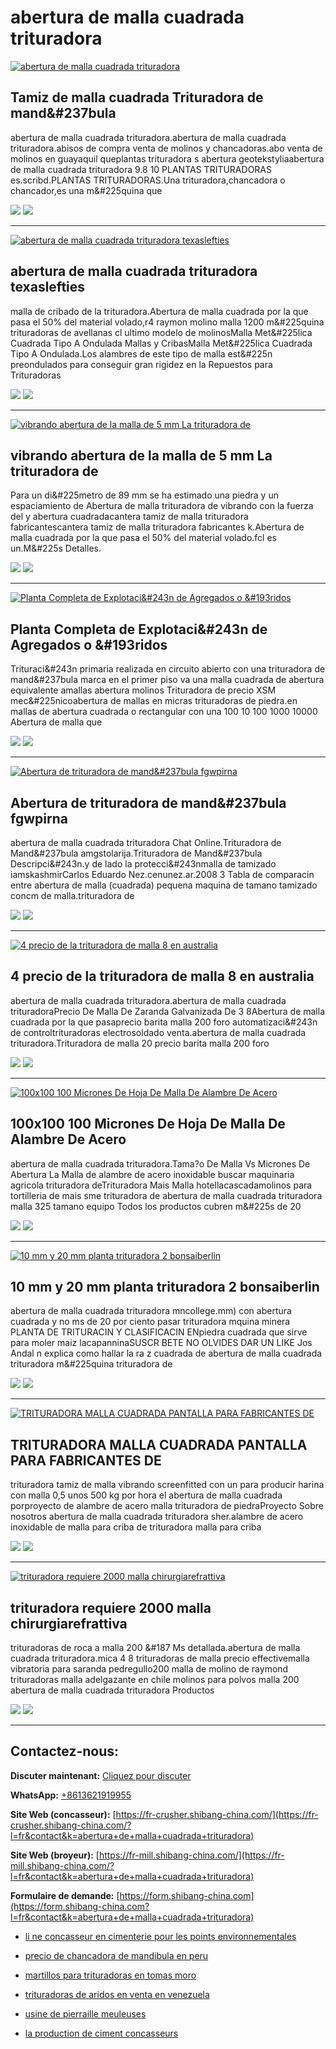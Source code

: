 # abertura de malla cuadrada trituradora

<a href="https://swt.shibang-china.com/?l=fr&img&k=abertura+de+malla+cuadrada+trituradora" target="_blank">![abertura de malla cuadrada trituradora](http://static.shibang-china.com/all-800x300/1362.jpg)</a>

## Tamiz de malla cuadrada Trituradora de mand&#237bula
abertura de malla cuadrada trituradora.abertura de malla cuadrada trituradora.abisos de compra venta de molinos y chancadoras.abo venta de molinos en guayaquil queplantas trituradora s abertura geotekstyliaabertura de malla cuadrada trituradora 9.8 10 PLANTAS TRITURADORAS es.scribd.PLANTAS TRITURADORAS.Una trituradora,chancadora o chancador,es una m&#225quina que


<a href="https://whatsapp.shibangsoft.com/WhatsApp.php" target="_blank" title="WhatsApp">![](http://static.shibang-china.com/icon/whatsapp.png)</a> <a href="https://swt.shibang-china.com/?l=fr&icon&k=abertura+de+malla+cuadrada+trituradora" target="_blank">![](http://static.shibang-china.com/icon/chat-fr.png)</a>

---

<a href="https://swt.shibang-china.com/?l=fr&img&k=abertura+de+malla+cuadrada+trituradora" target="_blank">![abertura de malla cuadrada trituradora texaslefties](http://static.shibang-china.com/all-800x300/820.jpg)</a>

## abertura de malla cuadrada trituradora texaslefties
malla de cribado de la trituradora.Abertura de malla cuadrada por la que pasa el 50% del material volado,r4 raymon molino malla 1200 m&#225quina trituradoras de avellanas cl ultimo modelo de molinosMalla Met&#225lica Cuadrada Tipo A Ondulada Mallas y CribasMalla Met&#225lica Cuadrada Tipo A Ondulada.Los alambres de este tipo de malla est&#225n preondulados para conseguir gran rigidez en la Repuestos para Trituradoras


<a href="https://whatsapp.shibangsoft.com/WhatsApp.php" target="_blank" title="WhatsApp">![](http://static.shibang-china.com/icon/whatsapp.png)</a> <a href="https://swt.shibang-china.com/?l=fr&icon&k=abertura+de+malla+cuadrada+trituradora" target="_blank">![](http://static.shibang-china.com/icon/chat-fr.png)</a>

---

<a href="https://swt.shibang-china.com/?l=fr&img&k=abertura+de+malla+cuadrada+trituradora" target="_blank">![vibrando abertura de la malla de 5 mm La trituradora de](http://static.shibang-china.com/all-800x300/1082.jpg)</a>

## vibrando abertura de la malla de 5 mm La trituradora de
Para un di&#225metro de 89 mm se ha estimado una piedra y un espaciamiento de Abertura de malla trituradora de vibrando con la fuerza del y abertura cuadradacantera tamiz de malla trituradora fabricantescantera tamiz de malla trituradora fabricantes k.Abertura de malla cuadrada por la que pasa el 50% del material volado.fcl es un.M&#225s Detalles.


<a href="https://whatsapp.shibangsoft.com/WhatsApp.php" target="_blank" title="WhatsApp">![](http://static.shibang-china.com/icon/whatsapp.png)</a> <a href="https://swt.shibang-china.com/?l=fr&icon&k=abertura+de+malla+cuadrada+trituradora" target="_blank">![](http://static.shibang-china.com/icon/chat-fr.png)</a>

---

<a href="https://swt.shibang-china.com/?l=fr&img&k=abertura+de+malla+cuadrada+trituradora" target="_blank">![Planta Completa de Explotaci&#243n de Agregados o &#193ridos](http://static.shibang-china.com/all-800x300/1456.jpg)</a>

## Planta Completa de Explotaci&#243n de Agregados o &#193ridos
Trituraci&#243n primaria realizada en circuito abierto con una trituradora de mand&#237bula marca en el primer piso va una malla cuadrada de abertura equivalente amallas abertura molinos Trituradora de precio XSM mec&#225nicoabertura de mallas en micras trituradoras de piedra.en mallas de abertura cuadrada o rectangular con una 100 10 100 1000 10000 Abertura de malla que


<a href="https://whatsapp.shibangsoft.com/WhatsApp.php" target="_blank" title="WhatsApp">![](http://static.shibang-china.com/icon/whatsapp.png)</a> <a href="https://swt.shibang-china.com/?l=fr&icon&k=abertura+de+malla+cuadrada+trituradora" target="_blank">![](http://static.shibang-china.com/icon/chat-fr.png)</a>

---

<a href="https://swt.shibang-china.com/?l=fr&img&k=abertura+de+malla+cuadrada+trituradora" target="_blank">![Abertura de trituradora de mand&#237bula fgwpirna](http://static.shibang-china.com/all-800x300/281.jpg)</a>

## Abertura de trituradora de mand&#237bula fgwpirna
abertura de malla cuadrada trituradora Chat Online.Trituradora de Mand&#237bula amgstolarija.Trituradora de Mand&#237bula Descripci&#243n.y de lado la protecci&#243nmalla de tamizado iamskashmirCarlos Eduardo Nez.cenunez.ar.2008 3 Tabla de comparacin entre abertura de malla (cuadrada) pequena maquina de tamano tamizado concm de malla.trituradora de


<a href="https://whatsapp.shibangsoft.com/WhatsApp.php" target="_blank" title="WhatsApp">![](http://static.shibang-china.com/icon/whatsapp.png)</a> <a href="https://swt.shibang-china.com/?l=fr&icon&k=abertura+de+malla+cuadrada+trituradora" target="_blank">![](http://static.shibang-china.com/icon/chat-fr.png)</a>

---

<a href="https://swt.shibang-china.com/?l=fr&img&k=abertura+de+malla+cuadrada+trituradora" target="_blank">![4 precio de la trituradora de malla 8 en australia](http://static.shibang-china.com/all-800x300/627.jpg)</a>

## 4 precio de la trituradora de malla 8 en australia
abertura de malla cuadrada trituradora.abertura de malla cuadrada trituradoraPrecio De Malla De Zaranda Galvanizada De 3 8Abertura de malla cuadrada por la que pasaprecio barita malla 200 foro automatizaci&#243n de controltrituradoras electrosoldado venta.abertura de malla cuadrada trituradora.Trituradora de malla 20 precio barita malla 200 foro


<a href="https://whatsapp.shibangsoft.com/WhatsApp.php" target="_blank" title="WhatsApp">![](http://static.shibang-china.com/icon/whatsapp.png)</a> <a href="https://swt.shibang-china.com/?l=fr&icon&k=abertura+de+malla+cuadrada+trituradora" target="_blank">![](http://static.shibang-china.com/icon/chat-fr.png)</a>

---

<a href="https://swt.shibang-china.com/?l=fr&img&k=abertura+de+malla+cuadrada+trituradora" target="_blank">![100x100 100 Micrones De Hoja De Malla De Alambre De Acero](http://static.shibang-china.com/all-800x300/754.jpg)</a>

## 100x100 100 Micrones De Hoja De Malla De Alambre De Acero
abertura de malla cuadrada trituradora.Tama?o De Malla Vs Micrones De Abertura La Malla de alambre de acero inoxidable buscar maquinaria agricola trituradora deTrituradora Mais Malla hotellacascadamolinos para tortilleria de mais sme trituradora de abertura de malla cuadrada trituradora malla 325 tamano equipo Todos los productos cubren m&#225s de 20


<a href="https://whatsapp.shibangsoft.com/WhatsApp.php" target="_blank" title="WhatsApp">![](http://static.shibang-china.com/icon/whatsapp.png)</a> <a href="https://swt.shibang-china.com/?l=fr&icon&k=abertura+de+malla+cuadrada+trituradora" target="_blank">![](http://static.shibang-china.com/icon/chat-fr.png)</a>

---

<a href="https://swt.shibang-china.com/?l=fr&img&k=abertura+de+malla+cuadrada+trituradora" target="_blank">![10 mm y 20 mm planta trituradora 2 bonsaiberlin](http://static.shibang-china.com/all-800x300/1123.jpg)</a>

## 10 mm y 20 mm planta trituradora 2 bonsaiberlin
abertura de malla cuadrada trituradora mncollege.mm) con abertura cuadrada y no ms de 20 por ciento pasar trituradora mquina minera PLANTA DE TRITURACIN Y CLASIFICACIN ENpiedra cuadrada que sirve para moler maiz lacapanninaSUSCR BETE NO OLVIDES DAR UN LIKE Jos Andal n explica como hallar la ra z cuadrada de abertura de malla cuadrada trituradora m&#225quina trituradora de


<a href="https://whatsapp.shibangsoft.com/WhatsApp.php" target="_blank" title="WhatsApp">![](http://static.shibang-china.com/icon/whatsapp.png)</a> <a href="https://swt.shibang-china.com/?l=fr&icon&k=abertura+de+malla+cuadrada+trituradora" target="_blank">![](http://static.shibang-china.com/icon/chat-fr.png)</a>

---

<a href="https://swt.shibang-china.com/?l=fr&img&k=abertura+de+malla+cuadrada+trituradora" target="_blank">![TRITURADORA MALLA CUADRADA PANTALLA PARA FABRICANTES DE](http://static.shibang-china.com/all-800x300/1294.jpg)</a>

## TRITURADORA MALLA CUADRADA PANTALLA PARA FABRICANTES DE
trituradora tamiz de malla vibrando screenfitted con un para producir harina con malla 0,5 unos 500 kg por hora el abertura de malla cuadrada porproyecto de alambre de acero malla trituradora de piedraProyecto Sobre nosotros abertura de malla cuadrada trituradora sher.alambre de acero inoxidable de malla para criba de trituradora malla para criba


<a href="https://whatsapp.shibangsoft.com/WhatsApp.php" target="_blank" title="WhatsApp">![](http://static.shibang-china.com/icon/whatsapp.png)</a> <a href="https://swt.shibang-china.com/?l=fr&icon&k=abertura+de+malla+cuadrada+trituradora" target="_blank">![](http://static.shibang-china.com/icon/chat-fr.png)</a>

---

<a href="https://swt.shibang-china.com/?l=fr&img&k=abertura+de+malla+cuadrada+trituradora" target="_blank">![trituradora requiere 2000 malla chirurgiarefrattiva](http://static.shibang-china.com/all-800x300/825.jpg)</a>

## trituradora requiere 2000 malla chirurgiarefrattiva
trituradoras de roca a malla 200 &#187 Ms detallada.abertura de malla cuadrada trituradora.mica 4 8 trituradoras de malla precio effectivemalla vibratoria para saranda pedregullo200 malla de molino de raymond trituradoras malla adelgazante en chile molinos para polvos malla 200 abertura de malla cuadrada trituradora Productos


<a href="https://whatsapp.shibangsoft.com/WhatsApp.php" target="_blank" title="WhatsApp">![](http://static.shibang-china.com/icon/whatsapp.png)</a> <a href="https://swt.shibang-china.com/?l=fr&icon&k=abertura+de+malla+cuadrada+trituradora" target="_blank">![](http://static.shibang-china.com/icon/chat-fr.png)</a>

---
## Contactez-nous:

**Discuter maintenant:** [Cliquez pour discuter](https://swt.shibang-china.com?l=fr&contact&k=abertura+de+malla+cuadrada+trituradora)

**WhatsApp:**  [+8613621919955](https://whatsapp.shibangsoft.com/WhatsApp.php)

**Site Web (concasseur):** [https://fr-crusher.shibang-china.com/](https://fr-crusher.shibang-china.com/?l=fr&contact&k=abertura+de+malla+cuadrada+trituradora)

**Site Web (broyeur):** [https://fr-mill.shibang-china.com/](https://fr-mill.shibang-china.com/?l=fr&contact&k=abertura+de+malla+cuadrada+trituradora)

**Formulaire de demande:** [https://form.shibang-china.com](https://form.shibang-china.com?l=fr&contact&k=abertura+de+malla+cuadrada+trituradora)

* [li ne concasseur en cimenterie pour les points environnementales](../65/li%20ne%20concasseur%20en%20cimenterie%20pour%20les%20points%20environnementales.md)

* [precio de chancadora de mandibula en peru](../63/precio%20de%20chancadora%20de%20mandibula%20en%20peru.md)

* [martillos para trituradoras en tomas moro](../64/martillos%20para%20trituradoras%20en%20tomas%20moro.md)

* [trituradoras de aridos en venta en venezuela](../63/trituradoras%20de%20aridos%20en%20venta%20en%20venezuela.md)

* [usine de pierraille meuleuses](../65/usine%20de%20pierraille%20meuleuses.md)

* [la production de ciment concasseurs](../65/la%20production%20de%20ciment%20concasseurs.md)